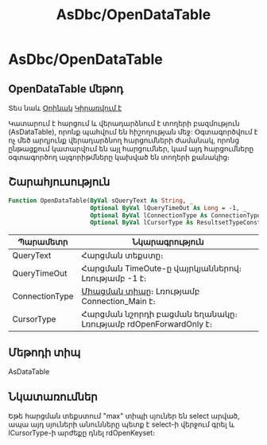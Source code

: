 ﻿---
layout: page
title: "AsDbc/OpenDataTable"
---


# AsDbc/OpenDataTable

## OpenDataTable մեթոդ

Տես նաև [Օրինակ](../../Examples/AsDbc.md) [Կիրառվում է](../AsDbc.md)

Կատարում է հարցում և վերադարձնում է տողերի բազմություն (AsDataTable), որոնք պահվում են հիշողության մեջ: Օգտագործվում է ոչ մեծ արդյունք վերադարձնող հարցումների ժամանակ, որոնց ընթացքում կատարվում են այլ հարցումներ, կամ այդ հարցումները օգտագործող ալգորիթմները կախված են տողերի քանակից։


## Շարահյուսություն

``` vb
Function OpenDataTable(ByVal sQueryText As String, _
                       Optional ByVal lQueryTimeOut As Long = -1, _
                       Optional ByVal lConnectionType As ConnectionType = Connection_Main, _
                       Optional ByVal lCursorType As ResultsetTypeConstants = rdOpenForwardOnly) As AsDataTable
```
|Պարամետր | Նկարագրություն |
|--|--|
| QueryText | Հարցման տեքստը։|
| QueryTimeOut | Հարցման TimeOute-ը վայրկյաններով։ Լռությամբ -1 է։ |
| ConnectionType | [Միացման տիպը](../../Constants/ConnectionType.md)։ Լռությամբ Connection_Main է։|
| CursorType |  Հարցման նշորդի բացման եղանակը։ Լռությամբ rdOpenForwardOnly է։ |

## Մեթոդի տիպ

AsDataTable

## Նկատառումներ
 Եթե հարցման տեքստում "max" տիպի սյուներ են select արված, ապա այդ սյուների անունները պետք է select-ի վերջում գրել և lCursorType-ի արժեքը դնել rdOpenKeyset։